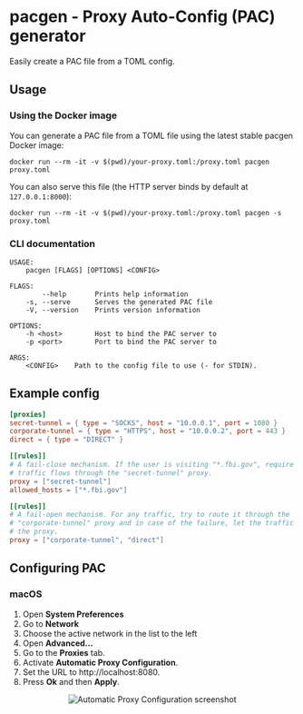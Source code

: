 # pacgen - Proxy Auto-Config (PAC) generator

Easily create a PAC file from a TOML config.

## Usage

### Using the Docker image

You can generate a PAC file from a TOML file using the latest stable pacgen Docker image:

```shell
docker run --rm -it -v $(pwd)/your-proxy.toml:/proxy.toml pacgen proxy.toml
```

You can also serve this file (the HTTP server binds by default at `127.0.0.1:8000`):

```shell
docker run --rm -it -v $(pwd)/your-proxy.toml:/proxy.toml pacgen -s proxy.toml
```

### CLI documentation

```
USAGE:
    pacgen [FLAGS] [OPTIONS] <CONFIG>

FLAGS:
        --help       Prints help information
    -s, --serve      Serves the generated PAC file
    -V, --version    Prints version information

OPTIONS:
    -h <host>        Host to bind the PAC server to
    -p <port>        Port to bind the PAC server to

ARGS:
    <CONFIG>    Path to the config file to use (- for STDIN).
```


## Example config

```toml
[proxies]
secret-tunnel = { type = "SOCKS", host = "10.0.0.1", port = 1080 }
corporate-tunnel = { type = "HTTPS", host = "10.0.0.2", port = 443 }
direct = { type = "DIRECT" }

[[rules]]
# A fail-close mechanism. If the user is visiting "*.fbi.gov", require that the
# traffic flows through the "secret-tunnel" proxy.
proxy = ["secret-tunnel"]
allowed_hosts = ["*.fbi.gov"]

[[rules]]
# A fail-open mechanism. For any traffic, try to route it through the
# "corporate-tunnel" proxy and in case of the failure, let the traffic bypass
# the proxy.
proxy = ["corporate-tunnel", "direct"]
```

## Configuring PAC

### macOS

1. Open **System Preferences**
2. Go to **Network**
3. Choose the active network in the list to the left
4. Open **Advanced...**
5. Go to the **Proxies** tab.
6. Activate **Automatic Proxy Configuration**.
7. Set the URL to http://localhost:8080.
8. Press **Ok** and then **Apply**.

<p align="center">
    <img
        src="https://user-images.githubusercontent.com/74944/119229679-6b144880-bb19-11eb-9d2f-fa9388e4c6f4.png"
        alt="Automatic Proxy Configuration screenshot"
    />
</p>
